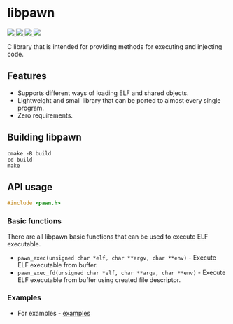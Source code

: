 # libpawn

<p>
    <a href="https://entysec.com">
        <img src="https://img.shields.io/badge/developer-EntySec-blue.svg">
    </a>
    <a href="https://github.com/EntySec/libpawn">
        <img src="https://img.shields.io/badge/language-C-grey.svg">
    </a>
    <a href="https://github.com/EntySec/libpawn/forks">
        <img src="https://img.shields.io/github/forks/EntySec/libpawn?color=green">
    </a>
    <a href="https://github.com/EntySec/libpawn/stargazers">
        <img src="https://img.shields.io/github/stars/EntySec/libpawn?color=yellow">
    </a>
</p>

C library that is intended for providing methods for executing and injecting code.

## Features

* Supports different ways of loading ELF and shared objects.
* Lightweight and small library that can be ported to almost every single program.
* Zero requirements.

## Building libpawn

```shell
cmake -B build
cd build
make
```

## API usage

```c
#include <pawn.h>
```

### Basic functions

There are all libpawn basic functions that can be used to execute ELF executable.

* `pawn_exec(unsigned char *elf, char **argv, char **env)` - Execute ELF executable from buffer.
* `pawn_exec_fd(unsigned char *elf, char **argv, char **env)` - Execute ELF executable from buffer using created file descriptor.

### Examples

* For examples - [examples](https://github.com/EntySec/libpawn/tree/main/examples)
